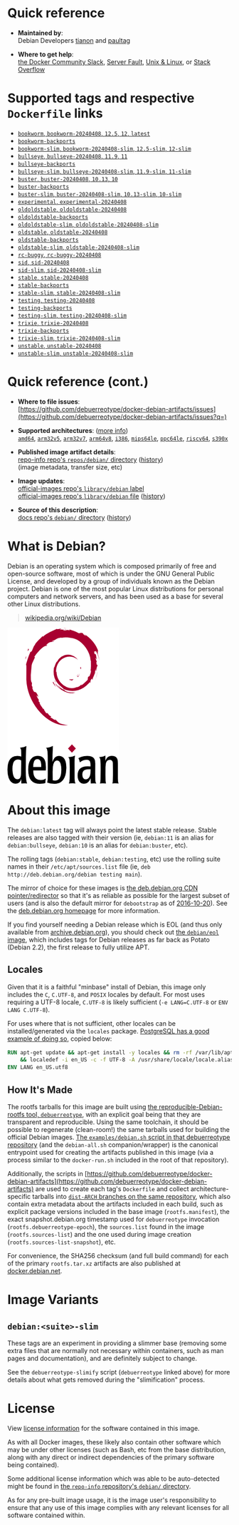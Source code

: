 <!--

********************************************************************************

WARNING:

    DO NOT EDIT "debian/README.md"

    IT IS AUTO-GENERATED

    (from the other files in "debian/" combined with a set of templates)

********************************************************************************

-->

# Quick reference

-	**Maintained by**:  
	Debian Developers [tianon](https://qa.debian.org/developer.php?login=tianon) and [paultag](https://qa.debian.org/developer.php?login=paultag)

-	**Where to get help**:  
	[the Docker Community Slack](https://dockr.ly/comm-slack), [Server Fault](https://serverfault.com/help/on-topic), [Unix & Linux](https://unix.stackexchange.com/help/on-topic), or [Stack Overflow](https://stackoverflow.com/help/on-topic)

# Supported tags and respective `Dockerfile` links

-	[`bookworm`, `bookworm-20240408`, `12.5`, `12`, `latest`](https://github.com/debuerreotype/docker-debian-artifacts/blob/44807175c12f847248c046022ef95862e5567c58/bookworm/Dockerfile)
-	[`bookworm-backports`](https://github.com/debuerreotype/docker-debian-artifacts/blob/44807175c12f847248c046022ef95862e5567c58/bookworm/backports/Dockerfile)
-	[`bookworm-slim`, `bookworm-20240408-slim`, `12.5-slim`, `12-slim`](https://github.com/debuerreotype/docker-debian-artifacts/blob/44807175c12f847248c046022ef95862e5567c58/bookworm/slim/Dockerfile)
-	[`bullseye`, `bullseye-20240408`, `11.9`, `11`](https://github.com/debuerreotype/docker-debian-artifacts/blob/44807175c12f847248c046022ef95862e5567c58/bullseye/Dockerfile)
-	[`bullseye-backports`](https://github.com/debuerreotype/docker-debian-artifacts/blob/44807175c12f847248c046022ef95862e5567c58/bullseye/backports/Dockerfile)
-	[`bullseye-slim`, `bullseye-20240408-slim`, `11.9-slim`, `11-slim`](https://github.com/debuerreotype/docker-debian-artifacts/blob/44807175c12f847248c046022ef95862e5567c58/bullseye/slim/Dockerfile)
-	[`buster`, `buster-20240408`, `10.13`, `10`](https://github.com/debuerreotype/docker-debian-artifacts/blob/44807175c12f847248c046022ef95862e5567c58/buster/Dockerfile)
-	[`buster-backports`](https://github.com/debuerreotype/docker-debian-artifacts/blob/44807175c12f847248c046022ef95862e5567c58/buster/backports/Dockerfile)
-	[`buster-slim`, `buster-20240408-slim`, `10.13-slim`, `10-slim`](https://github.com/debuerreotype/docker-debian-artifacts/blob/44807175c12f847248c046022ef95862e5567c58/buster/slim/Dockerfile)
-	[`experimental`, `experimental-20240408`](https://github.com/debuerreotype/docker-debian-artifacts/blob/44807175c12f847248c046022ef95862e5567c58/experimental/Dockerfile)
-	[`oldoldstable`, `oldoldstable-20240408`](https://github.com/debuerreotype/docker-debian-artifacts/blob/44807175c12f847248c046022ef95862e5567c58/oldoldstable/Dockerfile)
-	[`oldoldstable-backports`](https://github.com/debuerreotype/docker-debian-artifacts/blob/44807175c12f847248c046022ef95862e5567c58/oldoldstable/backports/Dockerfile)
-	[`oldoldstable-slim`, `oldoldstable-20240408-slim`](https://github.com/debuerreotype/docker-debian-artifacts/blob/44807175c12f847248c046022ef95862e5567c58/oldoldstable/slim/Dockerfile)
-	[`oldstable`, `oldstable-20240408`](https://github.com/debuerreotype/docker-debian-artifacts/blob/44807175c12f847248c046022ef95862e5567c58/oldstable/Dockerfile)
-	[`oldstable-backports`](https://github.com/debuerreotype/docker-debian-artifacts/blob/44807175c12f847248c046022ef95862e5567c58/oldstable/backports/Dockerfile)
-	[`oldstable-slim`, `oldstable-20240408-slim`](https://github.com/debuerreotype/docker-debian-artifacts/blob/44807175c12f847248c046022ef95862e5567c58/oldstable/slim/Dockerfile)
-	[`rc-buggy`, `rc-buggy-20240408`](https://github.com/debuerreotype/docker-debian-artifacts/blob/44807175c12f847248c046022ef95862e5567c58/rc-buggy/Dockerfile)
-	[`sid`, `sid-20240408`](https://github.com/debuerreotype/docker-debian-artifacts/blob/44807175c12f847248c046022ef95862e5567c58/sid/Dockerfile)
-	[`sid-slim`, `sid-20240408-slim`](https://github.com/debuerreotype/docker-debian-artifacts/blob/44807175c12f847248c046022ef95862e5567c58/sid/slim/Dockerfile)
-	[`stable`, `stable-20240408`](https://github.com/debuerreotype/docker-debian-artifacts/blob/44807175c12f847248c046022ef95862e5567c58/stable/Dockerfile)
-	[`stable-backports`](https://github.com/debuerreotype/docker-debian-artifacts/blob/44807175c12f847248c046022ef95862e5567c58/stable/backports/Dockerfile)
-	[`stable-slim`, `stable-20240408-slim`](https://github.com/debuerreotype/docker-debian-artifacts/blob/44807175c12f847248c046022ef95862e5567c58/stable/slim/Dockerfile)
-	[`testing`, `testing-20240408`](https://github.com/debuerreotype/docker-debian-artifacts/blob/44807175c12f847248c046022ef95862e5567c58/testing/Dockerfile)
-	[`testing-backports`](https://github.com/debuerreotype/docker-debian-artifacts/blob/44807175c12f847248c046022ef95862e5567c58/testing/backports/Dockerfile)
-	[`testing-slim`, `testing-20240408-slim`](https://github.com/debuerreotype/docker-debian-artifacts/blob/44807175c12f847248c046022ef95862e5567c58/testing/slim/Dockerfile)
-	[`trixie`, `trixie-20240408`](https://github.com/debuerreotype/docker-debian-artifacts/blob/44807175c12f847248c046022ef95862e5567c58/trixie/Dockerfile)
-	[`trixie-backports`](https://github.com/debuerreotype/docker-debian-artifacts/blob/44807175c12f847248c046022ef95862e5567c58/trixie/backports/Dockerfile)
-	[`trixie-slim`, `trixie-20240408-slim`](https://github.com/debuerreotype/docker-debian-artifacts/blob/44807175c12f847248c046022ef95862e5567c58/trixie/slim/Dockerfile)
-	[`unstable`, `unstable-20240408`](https://github.com/debuerreotype/docker-debian-artifacts/blob/44807175c12f847248c046022ef95862e5567c58/unstable/Dockerfile)
-	[`unstable-slim`, `unstable-20240408-slim`](https://github.com/debuerreotype/docker-debian-artifacts/blob/44807175c12f847248c046022ef95862e5567c58/unstable/slim/Dockerfile)

# Quick reference (cont.)

-	**Where to file issues**:  
	[https://github.com/debuerreotype/docker-debian-artifacts/issues](https://github.com/debuerreotype/docker-debian-artifacts/issues?q=)

-	**Supported architectures**: ([more info](https://github.com/docker-library/official-images#architectures-other-than-amd64))  
	[`amd64`](https://hub.docker.com/r/amd64/debian/), [`arm32v5`](https://hub.docker.com/r/arm32v5/debian/), [`arm32v7`](https://hub.docker.com/r/arm32v7/debian/), [`arm64v8`](https://hub.docker.com/r/arm64v8/debian/), [`i386`](https://hub.docker.com/r/i386/debian/), [`mips64le`](https://hub.docker.com/r/mips64le/debian/), [`ppc64le`](https://hub.docker.com/r/ppc64le/debian/), [`riscv64`](https://hub.docker.com/r/riscv64/debian/), [`s390x`](https://hub.docker.com/r/s390x/debian/)

-	**Published image artifact details**:  
	[repo-info repo's `repos/debian/` directory](https://github.com/docker-library/repo-info/blob/master/repos/debian) ([history](https://github.com/docker-library/repo-info/commits/master/repos/debian))  
	(image metadata, transfer size, etc)

-	**Image updates**:  
	[official-images repo's `library/debian` label](https://github.com/docker-library/official-images/issues?q=label%3Alibrary%2Fdebian)  
	[official-images repo's `library/debian` file](https://github.com/docker-library/official-images/blob/master/library/debian) ([history](https://github.com/docker-library/official-images/commits/master/library/debian))

-	**Source of this description**:  
	[docs repo's `debian/` directory](https://github.com/docker-library/docs/tree/master/debian) ([history](https://github.com/docker-library/docs/commits/master/debian))

# What is Debian?

Debian is an operating system which is composed primarily of free and open-source software, most of which is under the GNU General Public License, and developed by a group of individuals known as the Debian project. Debian is one of the most popular Linux distributions for personal computers and network servers, and has been used as a base for several other Linux distributions.

> [wikipedia.org/wiki/Debian](https://en.wikipedia.org/wiki/Debian)

![logo](https://raw.githubusercontent.com/docker-library/docs/b449be7df57e9ed9086bb5821bfb5d6cdc5d67a4/debian/logo.png)

# About this image

The `debian:latest` tag will always point the latest stable release. Stable releases are also tagged with their version (ie, `debian:11` is an alias for `debian:bullseye`, `debian:10` is an alias for `debian:buster`, etc).

The rolling tags (`debian:stable`, `debian:testing`, etc) use the rolling suite names in their `/etc/apt/sources.list` file (ie, `deb http://deb.debian.org/debian testing main`).

The mirror of choice for these images is [the deb.debian.org CDN pointer/redirector](https://deb.debian.org) so that it's as reliable as possible for the largest subset of users (and is also the default mirror for `debootstrap` as of [2016-10-20](https://anonscm.debian.org/cgit/d-i/debootstrap.git/commit/?id=9e8bc60ad1ccf3a25ce7890526b70059f3e770de)). See the [deb.debian.org homepage](https://deb.debian.org) for more information.

If you find yourself needing a Debian release which is EOL (and thus only available from [archive.debian.org](http://archive.debian.org)), you should check out [the `debian/eol` image](https://hub.docker.com/r/debian/eol/), which includes tags for Debian releases as far back as Potato (Debian 2.2), the first release to fully utilize APT.

## Locales

Given that it is a faithful "minbase" install of Debian, this image only includes the `C`, `C.UTF-8`, and `POSIX` locales by default. For most uses requiring a UTF-8 locale, `C.UTF-8` is likely sufficient (`-e LANG=C.UTF-8` or `ENV LANG C.UTF-8`).

For uses where that is not sufficient, other locales can be installed/generated via the `locales` package. [PostgreSQL has a good example of doing so](https://github.com/docker-library/postgres/blob/69bc540ecfffecce72d49fa7e4a46680350037f9/9.6/Dockerfile#L21-L24), copied below:

```dockerfile
RUN apt-get update && apt-get install -y locales && rm -rf /var/lib/apt/lists/* \
	&& localedef -i en_US -c -f UTF-8 -A /usr/share/locale/locale.alias en_US.UTF-8
ENV LANG en_US.utf8
```

## How It's Made

The rootfs tarballs for this image are built using [the reproducible-Debian-rootfs tool, `debuerreotype`](https://github.com/debuerreotype/debuerreotype), with an explicit goal being that they are transparent and reproducible. Using the same toolchain, it should be possible to regenerate (clean-room!) the same tarballs used for building the official Debian images. [The `examples/debian.sh` script in that debuerreotype repository](https://github.com/debuerreotype/debuerreotype/blob/master/examples/debian.sh) (and the `debian-all.sh` companion/wrapper) is the canonical entrypoint used for creating the artifacts published in this image (via a process similar to the `docker-run.sh` included in the root of that repository).

Additionally, the scripts in [https://github.com/debuerreotype/docker-debian-artifacts](https://github.com/debuerreotype/docker-debian-artifacts) are used to create each tag's `Dockerfile` and collect architecture-specific tarballs into [`dist-ARCH` branches on the same repository](https://github.com/debuerreotype/docker-debian-artifacts/branches), which also contain extra metadata about the artifacts included in each build, such as explicit package versions included in the base image (`rootfs.manifest`), the exact snapshot.debian.org timestamp used for `debuerreotype` invocation (`rootfs.debuerreotype-epoch`), the `sources.list` found in the image (`rootfs.sources-list`) and the one used during image creation (`rootfs.sources-list-snapshot`), etc.

For convenience, the SHA256 checksum (and full build command) for each of the primary `rootfs.tar.xz` artifacts are also published at [docker.debian.net](https://docker.debian.net/).

# Image Variants

## `debian:<suite>-slim`

These tags are an experiment in providing a slimmer base (removing some extra files that are normally not necessary within containers, such as man pages and documentation), and are definitely subject to change.

See the `debuerreotype-slimify` script (`debuerreotype` linked above) for more details about what gets removed during the "slimification" process.

# License

View [license information](https://www.debian.org/social_contract#guidelines) for the software contained in this image.

As with all Docker images, these likely also contain other software which may be under other licenses (such as Bash, etc from the base distribution, along with any direct or indirect dependencies of the primary software being contained).

Some additional license information which was able to be auto-detected might be found in [the `repo-info` repository's `debian/` directory](https://github.com/docker-library/repo-info/tree/master/repos/debian).

As for any pre-built image usage, it is the image user's responsibility to ensure that any use of this image complies with any relevant licenses for all software contained within.
